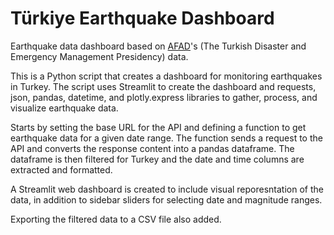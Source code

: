 # Türkiye Earthquake Dashboard

Earthquake data dashboard based on [AFAD](https://deprem.afad.gov.tr/home-page)'s (The Turkish Disaster and Emergency Management Presidency) data.

This is a Python script that creates a dashboard for monitoring earthquakes in Turkey. The script uses Streamlit to create the dashboard and requests, json, pandas, datetime, and plotly.express libraries to gather, process, and visualize earthquake data.

Starts by setting the base URL for the API and defining a function to get earthquake data for a given date range. The function sends a request to the API and converts the response content into a pandas dataframe. The dataframe is then filtered for Turkey and the date and time columns are extracted and formatted.

A Streamlit web dashboard is created to include visual reporesntation of the data, in addition to sidebar sliders for selecting date and magnitude ranges. 

Exporting the filtered data to a CSV file also added. 
